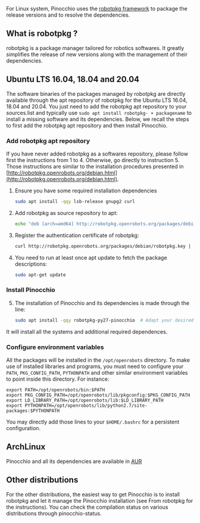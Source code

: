 For Linux system, Pinocchio uses the [robotpkg framework](http://robotpkg.openrobots.org) to package the release
versions and to resolve the dependencies.

## What is robotpkg ?

robotpkg is a package manager tailored for robotics softwares. It greatly simplifies the release of new versions along
with the management of their dependencies.

## Ubuntu LTS 16.04, 18.04 and 20.04

The software binaries of the packages managed by robotpkg are directly available through the apt repository
of robotpkg for the Ubuntu LTS 16.04, 18.04 and 20.04. You just need to add the robotpkg apt repository to your
sources.list and typically use `sudo apt install robotpkg- + packagename` to install a missing software and its
dependencies. Below, we recall the steps to first add the robotpkg apt repository and then install Pinocchio.

### Add robotpkg apt repository

If you have never added robotpkg as a softwares repository, please follow first the instructions from 1 to 4.
Otherwise, go directly to instruction 5. Those instructions are similar to the installation procedures presented in
[http://robotpkg.openrobots.org/debian.html](http://robotpkg.openrobots.org/debian.html).

1. Ensure you have some required installation dependencies

    ```bash
    sudo apt install -qqy lsb-release gnupg2 curl
    ```

2. Add robotpkg as source repository to apt:

    ```bash
    echo "deb [arch=amd64] http://robotpkg.openrobots.org/packages/debian/pub $(lsb_release -cs) robotpkg" | sudo tee /etc/apt/sources.list.d/robotpkg.list
    ```

3. Register the authentication certificate of robotpkg:

    ```bash
    curl http://robotpkg.openrobots.org/packages/debian/robotpkg.key | sudo apt-key add -
    ```

4. You need to run at least once apt update to fetch the package descriptions:

    ```bash
    sudo apt-get update
    ```

### Install Pinocchio

5. The installation of Pinocchio and its dependencies is made through the line:

    ```bash
    sudo apt install -qqy robotpkg-py27-pinocchio  # Adapt your desired python version here
    ```

It will install all the systems and additional required dependences.

### Configure environment variables

All the packages will be installed in the `/opt/openrobots` directory. To make use of installed libraries and programs,
you must need to configure your `PATH`, `PKG_CONFIG_PATH`, `PYTHONPATH` and other similar environment variables to
point inside this directory. For instance:

```
export PATH=/opt/openrobots/bin:$PATH
export PKG_CONFIG_PATH=/opt/openrobots/lib/pkgconfig:$PKG_CONFIG_PATH
export LD_LIBRARY_PATH=/opt/openrobots/lib:$LD_LIBRARY_PATH
export PYTHONPATH=/opt/openrobots/lib/python2.7/site-packages:$PYTHONPATH
```

You may directly add those lines to your `$HOME/.bashrc` for a persistent configuration.

## ArchLinux

Pinocchio and all its dependencies are available in [AUR](https://aur.archlinux.org/packages/pinocchio/)

## Other distributions

For the other distributions, the easiest way to get Pinocchio is to install robotpkg and let it manage the Pinocchio
installation (see From robotpkg for the instructions). You can check the compilation status on various distributions
through pinocchio-status.
